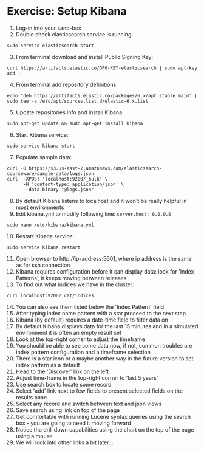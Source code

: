 # Exercise: Setup Kibana #

1. Log-in into your sand-box
2. Double check elasticsearch service is running:
```
sudo service elasticsearch start
```
3. From terminal download and install Public Signing Key:
```
curl https://artifacts.elastic.co/GPG-KEY-elasticsearch | sudo apt-key add -
```
4. From terminal add repository definitions:
```
echo "deb https://artifacts.elastic.co/packages/6.x/apt stable main" | sudo tee -a /etc/apt/sources.list.d/elastic-6.x.list
```
5. Update repositories info and install Kibana:
```
sudo apt-get update && sudo apt-get install kibana
```
6. Start Kibana service:
```
sudo service kibana start
```
7. Populate sample data:
```
curl -O https://s3.us-east-2.amazonaws.com/elasticsearch-courseware/sample-data/logs.json
curl  -XPOST 'localhost:9200/_bulk' \
      -H 'content-type: application/json' \
      --data-binary "@logs.json"
```
8. By default Kibana listens to localhost and it won't be really helpful in most environments
9. Edit kibana.yml to modify following line: ```server.host: 0.0.0.0```
```
sudo nano /etc/kibana/kibana.yml
```
10. Restart Kibana service:
```
sudo service kibana restart
```
11. Open browser to http://ip-address:5601, where ip address is the same as for ssh connection
12. Kibana requires configuration before it can display data: look for 'Index Patterns', it keeps moving between releases
13. To find out what indices we have in the cluster:
```
curl localhost:9200/_cat/indices
```
14. You can also see them listed below the 'Index Pattern' field
15. After typing index name pattern with a star proceed to the next step
16. Kibana (by default) requires a date-time field to filter data on
17. By default Kibana displays data for the last 15 minutes and in a simulated environment it is often an empty result set
18. Look at the top-right corner to adjust the timeframe
19. You should be able to see some data now, if not, common troubles are index pattern configuration and a timeframe selection
20. There is a star icon or a maybe another way in the future version to set index pattern as a default
21. Head to the 'Discover' link on the left
22. Adjust time-frame in the top-right corner to 'last 5 years'
23. Use search box to locate some record
24. Select 'add' link next to few fields to present selected fields on the results pane
25. Select any record and switch between text and json views
26. Save search using link on top of the page
27. Get comfortable with running Lucene syntax queries using the search box - you are going to need it moving forward
28. Notice the drill down capabilities using the chart on the top of the page using a mouse
29. We will look into other links a bit later...